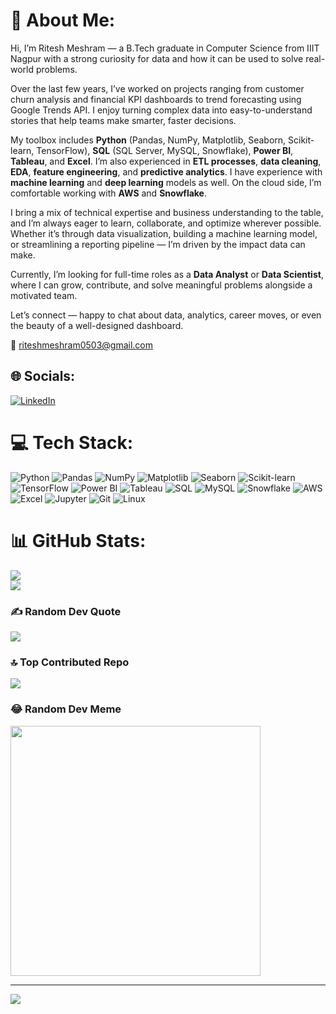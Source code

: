 # 💫 About Me:
Hi, I’m Ritesh Meshram — a B.Tech graduate in Computer Science from IIIT Nagpur with a strong curiosity for data and how it can be used to solve real-world problems.

Over the last few years, I’ve worked on projects ranging from customer churn analysis and financial KPI dashboards to trend forecasting using Google Trends API. I enjoy turning complex data into easy-to-understand stories that help teams make smarter, faster decisions.

My toolbox includes **Python** (Pandas, NumPy, Matplotlib, Seaborn, Scikit-learn, TensorFlow), **SQL** (SQL Server, MySQL, Snowflake), **Power BI**, **Tableau**, and **Excel**. I’m also experienced in **ETL processes**, **data cleaning**, **EDA**, **feature engineering**, and **predictive analytics**. I have experience with **machine learning** and **deep learning** models as well. On the cloud side, I’m comfortable working with **AWS** and **Snowflake**.

I bring a mix of technical expertise and business understanding to the table, and I’m always eager to learn, collaborate, and optimize wherever possible. Whether it’s through data visualization, building a machine learning model, or streamlining a reporting pipeline — I’m driven by the impact data can make.

Currently, I’m looking for full-time roles as a **Data Analyst** or **Data Scientist**, where I can grow, contribute, and solve meaningful problems alongside a motivated team.

Let’s connect — happy to chat about data, analytics, career moves, or even the beauty of a well-designed dashboard.

📧 riteshmeshram0503@gmail.com

## 🌐 Socials:
[![LinkedIn](https://img.shields.io/badge/LinkedIn-%230077B5.svg?logo=linkedin&logoColor=white)](https://www.linkedin.com/in/ritesh-meshram)

# 💻 Tech Stack:
![Python](https://img.shields.io/badge/python-%233776AB.svg?style=for-the-badge&logo=python&logoColor=white) ![Pandas](https://img.shields.io/badge/pandas-%23150458.svg?style=for-the-badge&logo=pandas&logoColor=white) ![NumPy](https://img.shields.io/badge/numpy-%23013243.svg?style=for-the-badge&logo=numpy&logoColor=white) ![Matplotlib](https://img.shields.io/badge/Matplotlib-%23ffffff.svg?style=for-the-badge&logo=Matplotlib&logoColor=black) ![Seaborn](https://img.shields.io/badge/seaborn-%23F06E2B.svg?style=for-the-badge&logo=seaborn&logoColor=white) ![Scikit-learn](https://img.shields.io/badge/scikit--learn-%23F7931E.svg?style=for-the-badge&logo=scikit-learn&logoColor=white) ![TensorFlow](https://img.shields.io/badge/TensorFlow-%23FF6F00.svg?style=for-the-badge&logo=TensorFlow&logoColor=white) ![Power BI](https://img.shields.io/badge/Power%20BI-%2300748B.svg?style=for-the-badge&logo=powerbi&logoColor=white) ![Tableau](https://img.shields.io/badge/Tableau-%2300A1E4.svg?style=for-the-badge&logo=tableau&logoColor=white) ![SQL](https://img.shields.io/badge/SQL-%23007A5E.svg?style=for-the-badge&logo=sql&logoColor=white) ![MySQL](https://img.shields.io/badge/mysql-%2300000f.svg?style=for-the-badge&logo=mysql&logoColor=white) ![Snowflake](https://img.shields.io/badge/Snowflake-%23E9B9BF.svg?style=for-the-badge&logo=snowflake&logoColor=white) ![AWS](https://img.shields.io/badge/AWS-%23FF9900.svg?style=for-the-badge&logo=amazon-aws&logoColor=white) ![Excel](https://img.shields.io/badge/Excel-%231272B6.svg?style=for-the-badge&logo=microsoft-excel&logoColor=white) ![Jupyter](https://img.shields.io/badge/Jupyter-%23F37626.svg?style=for-the-badge&logo=jupyter&logoColor=white) ![Git](https://img.shields.io/badge/Git-fc6d26?style=for-the-badge&logo=git&logoColor=white) ![Linux](https://img.shields.io/badge/Linux-FCC624?style=for-the-badge&logo=linux&logoColor=black)

# 📊 GitHub Stats:
![](https://github-readme-stats.vercel.app/api?username=riteshmeshram07&theme=dark&hide_border=false&include_all_commits=false&count_private=false)<br/>
![](https://github-readme-stats.vercel.app/api/top-langs/?username=riteshmeshram07&theme=dark&hide_border=false&include_all_commits=false&count_private=false&layout=compact)

### ✍️ Random Dev Quote
![](https://quotes-github-readme.vercel.app/api?type=horizontal&theme=radical)

### 🔝 Top Contributed Repo
![](https://github-contributor-stats.vercel.app/api?username=riteshmeshram07&limit=5&theme=dark&combine_all_yearly_contributions=true)

### 😂 Random Dev Meme
<img src='https://randommeme-five.vercel.app/' style="height: 400px;"/>

---
[![](https://visitcount.itsvg.in/api?id=riteshmeshram07&icon=0&color=0)](https://visitcount.itsvg.in)

<!-- Proudly created with GPRM ( https://gprm.itsvg.in ) -->
